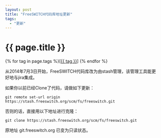 ```yaml
---
layout: post
title: "FreeSWITCH代码库地址更新"
tags:
  - "更新"
---
```


# {{ page.title }}

<div class="tags">
{% for tag in page.tags %}[<a class="tag" href="/tags.html#{{ tag }}">{{ tag }}</a>] {% endfor %}
</div>

从2014年7月3日开始，FreeSWITCH代码库改为由stash管理，该管理工具能更好地与jira集成。

如果你以前已经Clone了代码，请做如下更新：

    git remote set-url origin https://stash.freeswitch.org/scm/fs/freeswitch.git

否则的话，直接用以下地址进行克隆：

    git clone https://stash.freeswitch.org/scm/fs/freeswitch.git

原地址 git.freeswitch.org 已变为只读状态。

